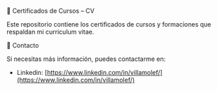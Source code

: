 📜 Certificados de Cursos – CV

Este repositorio contiene los certificados de cursos y formaciones que respaldan mi curriculum vitae.

📧 Contacto

Si necesitas más información, puedes contactarme en:
- Linkedin: [https://www.linkedin.com/in/villamolef/](https://www.linkedin.com/in/villamolef/)
